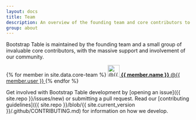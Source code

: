 ```yaml
---
layout: docs
title: Team
description: An overview of the founding team and core contributors to Bootstrap Table.
group: about
---
```


Bootstrap Table is maintained by the founding team and a small group of invaluable core contributors, with the massive support and involvement of our community.

<div class="list-group mb-3">
  {% for member in site.data.core-team %}
    <a class="list-group-item list-group-item-action d-flex align-items-center" href="https://github.com/{{ member.user }}">
      <img src="https://github.com/{{ member.user }}.png" alt="@{{ member.user }}" width="32" height="32" class="rounded mr-2">
      <span>
        <strong>{{ member.name }}</strong> @{{ member.user }}
      </span>
    </a>
  {% endfor %}
</div>

Get involved with Bootstrap Table development by [opening an issue]({{ site.repo }}/issues/new) or submitting a pull request. Read our [contributing guidelines]({{ site.repo }}/blob/{{ site.current_version }}/.github/CONTRIBUTING.md) for information on how we develop.
